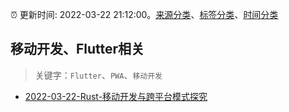 :alarm_clock: 更新时间: 2022-03-22 21:12:00。[来源分类](../README.md)、[标签分类](../TAGS.md)、[时间分类](../TIMELINE.md)

## 移动开发、Flutter相关


> 关键字：`Flutter`、`PWA`、`移动开发`



- [2022-03-22-Rust-移动开发与跨平台模式探究](https://toutiao.io/k/3qhp8rv) 